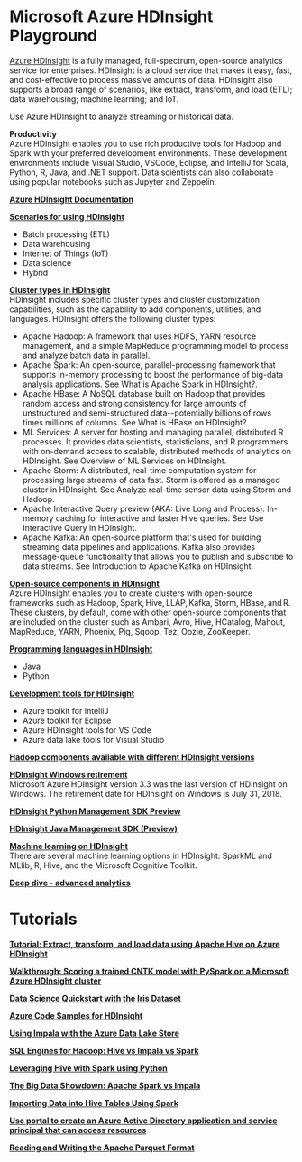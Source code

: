 # Microsoft Azure HDInsight Playground


[Azure HDInsight](https://azure.microsoft.com/en-gb/services/hdinsight/) is a fully managed, full-spectrum, open-source analytics service for enterprises. HDInsight is a cloud service that makes it easy, fast, and cost-effective to process massive amounts of data. HDInsight also supports a broad range of scenarios, like extract, transform, and load (ETL); data warehousing; machine learning; and IoT.

Use Azure HDInsight to analyze streaming or historical data.

<b>Productivity</b> <BR>
Azure HDInsight enables you to use rich productive tools for Hadoop and Spark with your preferred development environments. These development environments include Visual Studio, VSCode, Eclipse, and IntelliJ for Scala, Python, R, Java, and .NET support. Data scientists can also collaborate using popular notebooks such as Jupyter and Zeppelin.


<b>[Azure HDInsight Documentation](https://docs.microsoft.com/en-us/azure/hdinsight/)</b>

<b>[Scenarios for using HDInsight](https://docs.microsoft.com/en-us/azure/hdinsight/hadoop/apache-hadoop-introduction#scenarios-for-using-hdinsight)</b>
* Batch processing (ETL)
* Data warehousing
* Internet of Things (IoT)
* Data science
* Hybrid

<b>[Cluster types in HDInsight](https://docs.microsoft.com/en-us/azure/hdinsight/hadoop/apache-hadoop-introduction#cluster-types-in-hdinsight)</b> <BR>
HDInsight includes specific cluster types and cluster customization capabilities, such as the capability to add components, utilities, and languages. HDInsight offers the following cluster types:
* Apache Hadoop: A framework that uses HDFS, YARN resource management, and a simple MapReduce programming model to process and analyze batch data in parallel.
* Apache Spark: An open-source, parallel-processing framework that supports in-memory processing to boost the performance of big-data analysis applications. See What is Apache Spark in HDInsight?.
* Apache HBase: A NoSQL database built on Hadoop that provides random access and strong consistency for large amounts of unstructured and semi-structured data--potentially billions of rows times millions of columns. See What is HBase on HDInsight?
* ML Services: A server for hosting and managing parallel, distributed R processes. It provides data scientists, statisticians, and R programmers with on-demand access to scalable, distributed methods of analytics on HDInsight. See Overview of ML Services on HDInsight.
* Apache Storm: A distributed, real-time computation system for processing large streams of data fast. Storm is offered as a managed cluster in HDInsight. See Analyze real-time sensor data using Storm and Hadoop.
* Apache Interactive Query preview (AKA: Live Long and Process): In-memory caching for interactive and faster Hive queries. See Use Interactive Query in HDInsight.
* Apache Kafka: An open-source platform that's used for building streaming data pipelines and applications. Kafka also provides message-queue functionality that allows you to publish and subscribe to data streams. See Introduction to Apache Kafka on HDInsight.


<b>[Open-source components in HDInsight](https://docs.microsoft.com/en-us/azure/hdinsight/hadoop/apache-hadoop-introduction#open-source-components-in-hdinsight)</b> <BR>
Azure HDInsight enables you to create clusters with open-source frameworks such as Hadoop, Spark, Hive, LLAP, Kafka, Storm, HBase, and R. These clusters, by default, come with other open-source components that are included on the cluster such as Ambari, Avro, Hive, HCatalog, Mahout, MapReduce, YARN, Phoenix, Pig, Sqoop, Tez, Oozie, ZooKeeper.

<b>[Programming languages in HDInsight](https://docs.microsoft.com/en-us/azure/hdinsight/hadoop/apache-hadoop-introduction#programming-languages-in-hdinsight)</b>
* Java
* Python

<b>[Development tools for HDInsight](https://docs.microsoft.com/en-us/azure/hdinsight/hadoop/apache-hadoop-introduction#development-tools-for-hdinsight)</b>
* Azure toolkit for IntelliJ
* Azure toolkit for Eclipse
* Azure HDInsight tools for VS Code
* Azure data lake tools for Visual Studio

<b>[Hadoop components available with different HDInsight versions](https://docs.microsoft.com/en-us/azure/hdinsight/hdinsight-component-versioning?toc=%2Fen-us%2Fazure%2Fhdinsight%2Fhadoop%2FTOC.json&bc=%2Fen-us%2Fazure%2Fbread%2Ftoc.json#hadoop-components-available-with-different-hdinsight-versions)</b>

<b>[HDInsight Windows retirement](https://docs.microsoft.com/en-us/azure/hdinsight/hdinsight-component-versioning?toc=%2Fen-us%2Fazure%2Fhdinsight%2Fhadoop%2FTOC.json&bc=%2Fen-us%2Fazure%2Fbread%2Ftoc.json#hdinsight-windows-retirement)</b> <BR>
Microsoft Azure HDInsight version 3.3 was the last version of HDInsight on Windows. The retirement date for HDInsight on Windows is July 31, 2018. 

<b>[HDInsight Python Management SDK Preview](https://docs.microsoft.com/en-gb/python/api/overview/azure/hdinsight?view=azure-python)</b>

<b>[HDInsight Java Management SDK (Preview)](https://docs.microsoft.com/en-gb/java/api/overview/azure/hdinsight?view=azure-java-preview)</b>

<b>[Machine learning on HDInsight](https://docs.microsoft.com/en-us/azure/hdinsight/hdinsight-machine-learning-overview?toc=%2Fen-us%2Fazure%2Fhdinsight%2Fhadoop%2FTOC.json&bc=%2Fen-us%2Fazure%2Fbread%2Ftoc.json)</b> <BR>
There are several machine learning options in HDInsight: SparkML and MLlib, R, Hive, and the Microsoft Cognitive Toolkit.

<b>[Deep dive - advanced analytics](https://docs.microsoft.com/en-us/azure/hdinsight/hadoop/apache-hadoop-deep-dive-advanced-analytics)</b>


# Tutorials
<b>[Tutorial: Extract, transform, and load data using Apache Hive on Azure HDInsight](https://docs.microsoft.com/en-us/azure/hdinsight/hdinsight-analyze-flight-delay-data-linux?toc=%2Fen-us%2Fazure%2Fhdinsight%2Fhadoop%2FTOC.json&bc=%2Fen-us%2Fazure%2Fbread%2Ftoc.json)</b>

<b>[Walkthrough: Scoring a trained CNTK model with PySpark on a Microsoft Azure HDInsight cluster](https://github.com/Azure-Samples/hdinsight-pyspark-cntk-integration)</b>

<b>[Data Science Quickstart with the Iris Dataset](https://notebooks.azure.com/liwong/libraries/iris1234/html/Data+Science+Quickstart.ipynb)</b>

<b>[Azure Code Samples for HDInsight](https://azure.microsoft.com/en-us/resources/samples/?service=hdinsight&sort=0)</b>

<b>[Using Impala with the Azure Data Lake Store](https://www.cloudera.com/documentation/enterprise/5-14-x/topics/impala_adls.html)</b>

<b>[SQL Engines for Hadoop: Hive vs Impala vs Spark](http://bigdata.black/infrastructure/sql-engines-hadoop-hive-spark-impala/)<b>

<b>[Leveraging Hive with Spark using Python](https://datascienceplus.com/leveraging-hive-with-spark-using-python/)</b>

<b>[The Big Data Showdown: Apache Spark vs Impala](https://learning.naukri.com/articles/spark-vs-impala/)</b>

<b>[Importing Data into Hive Tables Using Spark](http://www.informit.com/articles/article.aspx?p=2756471&seqNum=5)</b>

<b>[Use portal to create an Azure Active Directory application and service principal that can access resources](https://docs.microsoft.com/en-us/azure/azure-resource-manager/resource-group-create-service-principal-portal)</b>

<b>[Reading and Writing the Apache Parquet Format](https://arrow.apache.org/docs/python/parquet.html)</b>







